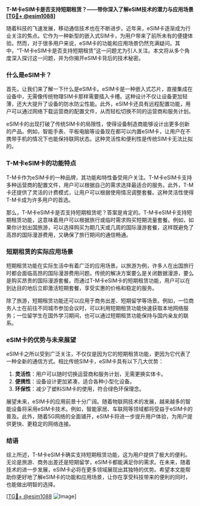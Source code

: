 **T-M卡eSIM卡是否支持短期租赁？——带你深入了解eSIM技术的潜力与应用场景[[TG💪+ @esim1088](https://t.me/s/esim1088)]**

随着科技的飞速发展，移动通信技术也在不断进步。近年来，eSIM卡逐渐成为行业关注的焦点。它作为一种新型的嵌入式SIM卡，为用户带来了前所未有的便捷体验。然而，对于很多用户来说，eSIM卡的功能和应用场景仍然充满疑问。其中，“T-M卡eSIM卡是否支持短期租赁”这一问题尤为引人关注。本文将从多个角度深入探讨这一问题，并为你揭开eSIM卡背后的技术秘密。

### 什么是eSIM卡？

首先，让我们来了解一下什么是eSIM卡。eSIM卡是一种嵌入式芯片，直接集成在设备中，无需像传统物理SIM卡那样需要插入卡槽。这种设计不仅让设备更加轻薄，还大大提升了设备的防水防尘性能。此外，eSIM卡还具有远程配置功能，用户可以通过网络下载运营商的配置文件，从而轻松切换不同的运营商和服务计划。

eSIM卡的出现打破了传统SIM卡的局限性，使得设备制造商能够设计出更多创新的产品。例如，智能手表、平板电脑等设备现在都可以内置eSIM卡，让用户在不携带手机的情况下也能保持联网状态。这种灵活性和便利性是传统SIM卡无法比拟的。

### T-M卡eSIM卡的功能特点

T-M卡作为eSIM卡的一种品牌，其功能和特性备受用户关注。T-M卡eSIM卡支持多种运营商的配置文件，用户可以根据自己的需求选择最适合的服务。此外，T-M卡还提供了灵活的计费模式，让用户可以根据使用情况调整套餐。这种灵活性使得T-M卡成为许多用户的首选。

那么，T-M卡eSIM卡是否支持短期租赁呢？答案是肯定的。T-M卡eSIM卡支持短期租赁功能，这意味着用户可以根据旅行或临时需求购买短期流量套餐。例如，如果你计划出国旅游，可以选择购买为期几天或几周的国际漫游套餐，这样既避免了高昂的国际漫游费用，又确保了旅行期间的通信畅通。

### 短期租赁的实际应用场景

短期租赁功能在实际生活中有着广泛的应用场景。以旅游为例，许多人在出国旅行时都会面临高昂的国际漫游费用问题。传统的解决方案要么是关闭数据漫游，要么是购买昂贵的国际漫游套餐。而通过T-M卡eSIM卡的短期租赁功能，用户可以在到达目的地后立即激活短期套餐，享受实惠的价格和稳定的服务。

除了旅游，短期租赁功能还可以应用于商务出差、短期留学等场景。例如，一位商务人士在前往不同城市参加会议时，可以利用短期租赁功能快速获取本地网络服务；一位留学生在国外学习期间，也可以通过短期租赁功能保持与国内亲友的联系。

### eSIM卡的优势与未来展望

eSIM卡之所以受到广泛关注，不仅仅是因为它的短期租赁功能，更因为它代表了一种全新的通信方式。相比传统SIM卡，eSIM卡具有以下几大优势：

1. **灵活性**：用户可以随时切换运营商和服务计划，无需更换实体卡。
2. **便携性**：设备设计更加紧凑，适合各种小型化设备。
3. **环保性**：减少了塑料SIM卡的使用，符合绿色环保理念。

展望未来，eSIM卡的应用前景十分广阔。随着物联网技术的发展，越来越多的智能设备将采用eSIM卡技术。例如，智能家居、车联网等领域都将受益于eSIM卡的普及。此外，随着5G网络的全面铺开，eSIM卡将进一步提升用户体验，为用户提供更快、更稳定的网络连接。

### 结语

综上所述，T-M卡eSIM卡确实支持短期租赁功能，这为用户提供了极大的便利。无论是旅游、商务出差还是短期留学，eSIM卡都能满足你的需求。在未来，随着技术的进一步发展，eSIM卡必将在更多领域展现出其独特的优势。希望本文能帮助你更好地了解eSIM卡的功能和应用场景，让你在享受科技带来的便利的同时，也能做出明智的选择。

[[TG💪+ @esim1088](https://t.me/s/esim1088) ![Image](https://i.postimg.cc/4NQfJmqS/Snipaste-2025-05-13-00-14-12.png)]